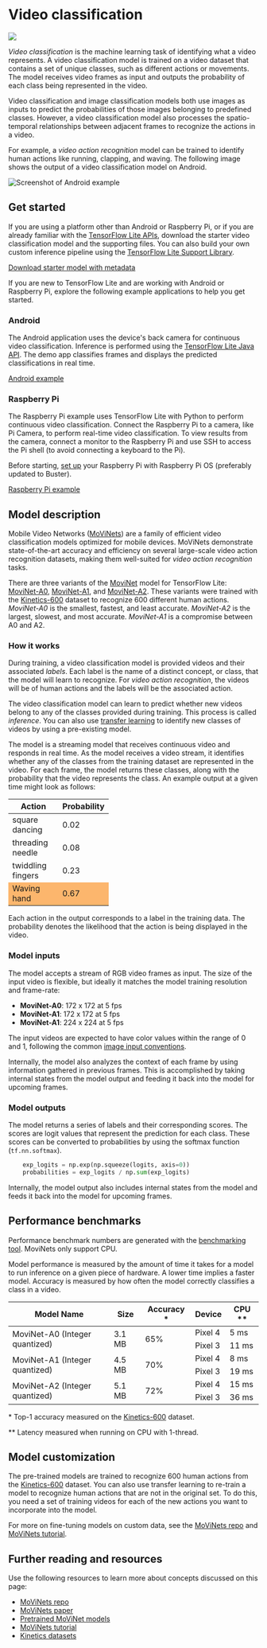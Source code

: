 # Video classification

<img src="../images/video.png" class="attempt-right">

*Video classification* is the machine learning task of identifying what a video
represents. A video classification model is trained on a video dataset that
contains a set of unique classes, such as different actions or movements. The
model receives video frames as input and outputs the probability of each class
being represented in the video.

Video classification and image classification models both use images as inputs
to predict the probabilities of those images belonging to predefined classes.
However, a video classification model also processes the spatio-temporal
relationships between adjacent frames to recognize the actions in a video.

For example, a *video action recognition* model can be trained to identify human
actions like running, clapping, and waving. The following image shows the output
of a video classification model on Android.

<img alt="Screenshot of Android example" src="https://storage.googleapis.com/download.tensorflow.org/models/tflite/screenshots/push-up-classification.gif"/>

## Get started

If you are using a platform other than Android or Raspberry Pi, or if you are
already familiar with the
[TensorFlow Lite APIs](https://www.tensorflow.org/api_docs/python/tf/lite),
download the starter video classification model and the supporting files. You
can also build your own custom inference pipeline using the
[TensorFlow Lite Support Library](../../inference_with_metadata/lite_support.md).

<a class="button button-primary" href="https://tfhub.dev/tensorflow/lite-model/movinet/a0/stream/kinetics-600/classification/tflite/int8/1">Download
starter model with metadata</a>

If you are new to TensorFlow Lite and are working with Android or Raspberry Pi,
explore the following example applications to help you get started.

### Android

The Android application uses the device's back camera for continuous video
classification. Inference is performed using the
[TensorFlow Lite Java API](https://www.tensorflow.org/lite/api_docs/java/org/tensorflow/lite/package-summary).
The demo app classifies frames and displays the predicted classifications in
real time.

<a class="button button-primary" href="https://github.com/tensorflow/examples/tree/master/lite/examples/video_classification/android">Android
example</a>

### Raspberry Pi

The Raspberry Pi example uses TensorFlow Lite with Python to perform continuous
video classification. Connect the Raspberry Pi to a camera, like Pi Camera, to
perform real-time video classification. To view results from the camera, connect
a monitor to the Raspberry Pi and use SSH to access the Pi shell (to avoid
connecting a keyboard to the Pi).

Before starting,
[set up](https://projects.raspberrypi.org/en/projects/raspberry-pi-setting-up)
your Raspberry Pi with Raspberry Pi OS (preferably updated to Buster).

<a class="button button-primary" href="https://github.com/tensorflow/examples/tree/master/lite/examples/video_classification/raspberry_pi ">Raspberry
Pi example</a>

## Model description

Mobile Video Networks
([MoViNets](https://github.com/tensorflow/models/tree/master/official/projects/movinet))
are a family of efficient video classification models optimized for mobile
devices. MoViNets demonstrate state-of-the-art accuracy and efficiency on
several large-scale video action recognition datasets, making them well-suited
for *video action recognition* tasks.

There are three variants of the
[MoviNet](https://tfhub.dev/s?deployment-format=lite&q=movinet) model for
TensorFlow Lite:
[MoviNet-A0](https://tfhub.dev/tensorflow/movinet/a0/stream/kinetics-600/classification),
[MoviNet-A1](https://tfhub.dev/tensorflow/movinet/a1/stream/kinetics-600/classification),
and
[MoviNet-A2](https://tfhub.dev/tensorflow/movinet/a2/stream/kinetics-600/classification).
These variants were trained with the
[Kinetics-600](https://arxiv.org/abs/1808.01340) dataset to recognize 600
different human actions. *MoviNet-A0* is the smallest, fastest, and least
accurate. *MoviNet-A2* is the largest, slowest, and most accurate. *MoviNet-A1*
is a compromise between A0 and A2.

### How it works

During training, a video classification model is provided videos and their
associated *labels*. Each label is the name of a distinct concept, or class,
that the model will learn to recognize. For *video action recognition*, the
videos will be of human actions and the labels will be the associated action.

The video classification model can learn to predict whether new videos belong to
any of the classes provided during training. This process is called *inference*.
You can also use
[transfer learning](https://colab.research.google.com/github/tensorflow/models/blob/master/official/projects/movinet/movinet_tutorial.ipynb)
to identify new classes of videos by using a pre-existing model.

The model is a streaming model that receives continuous video and responds in
real time. As the model receives a video stream, it identifies whether any of
the classes from the training dataset are represented in the video. For each
frame, the model returns these classes, along with the probability that the
video represents the class. An example output at a given time might look as
follows:

<table style="width: 40%;">
  <thead>
    <tr>
      <th>Action</th>
      <th>Probability</th>
    </tr>
  </thead>
  <tbody>
    <tr>
      <td>square dancing</td>
      <td>0.02</td>
    </tr>
    <tr>
      <td>threading needle</td>
      <td>0.08</td>
    </tr>
    <tr>
      <td>twiddling fingers</td>
      <td>0.23</td>
    </tr>
    <tr>
      <td style="background-color: #fcb66d;">Waving hand</td>
      <td style="background-color: #fcb66d;">0.67</td>
    </tr>
  </tbody>
</table>

Each action in the output corresponds to a label in the training data. The
probability denotes the likelihood that the action is being displayed in the
video.

### Model inputs

The model accepts a stream of RGB video frames as input. The size of the input
video is flexible, but ideally it matches the model training resolution and
frame-rate:

*   **MoviNet-A0**: 172 x 172 at 5 fps
*   **MoviNet-A1**: 172 x 172 at 5 fps
*   **MoviNet-A1**: 224 x 224 at 5 fps

The input videos are expected to have color values within the range of 0 and 1,
following the common
[image input conventions](https://www.tensorflow.org/hub/common_signatures/images#input).

Internally, the model also analyzes the context of each frame by using
information gathered in previous frames. This is accomplished by taking internal
states from the model output and feeding it back into the model for upcoming
frames.

### Model outputs

The model returns a series of labels and their corresponding scores. The scores
are logit values that represent the prediction for each class. These scores can
be converted to probabilities by using the softmax function (`tf.nn.softmax`).

```python
    exp_logits = np.exp(np.squeeze(logits, axis=0))
    probabilities = exp_logits / np.sum(exp_logits)
```

Internally, the model output also includes internal states from the model and
feeds it back into the model for upcoming frames.

## Performance benchmarks

Performance benchmark numbers are generated with the
[benchmarking tool](https://www.tensorflow.org/lite/performance/measurement).
MoviNets only support CPU.

Model performance is measured by the amount of time it takes for a model to run
inference on a given piece of hardware. A lower time implies a faster model.
Accuracy is measured by how often the model correctly classifies a class in a
video.

<table>
  <thead>
    <tr>
      <th>Model Name</th>
      <th>Size </th>
      <th>Accuracy *</th>
      <th>Device</th>
      <th>CPU **</th>
    </tr>
  </thead>
  <tr>
    <td rowspan = 2>
MoviNet-A0 (Integer quantized)
    </td>
    <td rowspan = 2>
      3.1 MB
    </td>
    <td rowspan = 2>65%</td>
    <td>Pixel 4</td>
    <td>5 ms</td>
  </tr>
   <tr>
    <td>Pixel 3</td>
    <td>11 ms</td>
  </tr>
    <tr>
    <td rowspan = 2>
MoviNet-A1 (Integer quantized)
    </td>
    <td rowspan = 2>
      4.5 MB
    </td>
    <td rowspan = 2>70%</td>
    <td>Pixel 4</td>
    <td>8 ms</td>
  </tr>
   <tr>
    <td>Pixel 3</td>
    <td>19 ms</td>
  </tr>
      <tr>
    <td rowspan = 2>
MoviNet-A2 (Integer quantized)
    </td>
    <td rowspan = 2>
      5.1 MB
    </td>
    <td rowspan = 2>72%</td>
    <td>Pixel 4</td>
    <td>15 ms</td>
  </tr>
   <tr>
    <td>Pixel 3</td>
    <td>36 ms</td>
  </tr>
</table>

\* Top-1 accuracy measured on the
[Kinetics-600](https://arxiv.org/abs/1808.01340) dataset.

\*\* Latency measured when running on CPU with 1-thread.

## Model customization

The pre-trained models are trained to recognize 600 human actions from the
[Kinetics-600](https://arxiv.org/abs/1808.01340) dataset. You can also use
transfer learning to re-train a model to recognize human actions that are not in
the original set. To do this, you need a set of training videos for each of the
new actions you want to incorporate into the model.

For more on fine-tuning models on custom data, see the
[MoViNets repo](https://github.com/tensorflow/models/tree/master/official/projects/movinet)
and
[MoViNets tutorial](https://colab.research.google.com/github/tensorflow/models/blob/master/official/projects/movinet/movinet_tutorial.ipynb).

## Further reading and resources

Use the following resources to learn more about concepts discussed on this page:

*   [MoViNets repo](https://github.com/tensorflow/models/tree/master/official/projects/movinet)
*   [MoViNets paper](https://arxiv.org/abs/2103.11511)
*   [Pretrained MoViNet models](https://tfhub.dev/s?deployment-format=lite&q=movinet)
*   [MoViNets tutorial](https://colab.research.google.com/github/tensorflow/models/blob/master/official/projects/movinet/movinet_tutorial.ipynb)
*   [Kinetics datasets](https://deepmind.com/research/open-source/kinetics)
